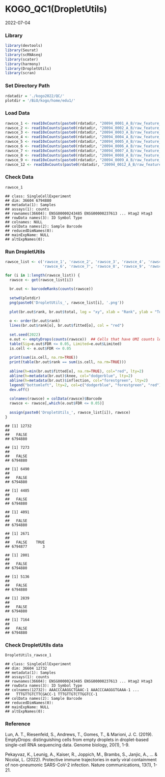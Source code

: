 KOGO_QC1(DropletUtils)
================
2022-07-04

### **Library**

``` r
library(devtools)
library(Seurat)
library(scRNAseq)
library(scater)
library(harmony)
library(DropletUtils)
library(scran)
```

### **Set Directory Path**
``` r
rdatadir = './kogo2022/QC/'
plotdir = '/BiO/kogo/home/edu1/'
```

### **Load Data**

``` r
rawsce_1 <- read10xCounts(paste0(rdatadir, "20094_0001_A_B/raw_feature_bc_matrix"), type = "sparse", compressed = TRUE)
rawsce_2 <- read10xCounts(paste0(rdatadir, "20094_0002_A_B/raw_feature_bc_matrix"), type = "sparse", compressed = TRUE)
rawsce_3 <- read10xCounts(paste0(rdatadir, "20094_0003_A_B/raw_feature_bc_matrix"), type = "sparse", compressed = TRUE)
rawsce_4 <- read10xCounts(paste0(rdatadir, "20094_0004_A_B/raw_feature_bc_matrix"), type = "sparse", compressed = TRUE)
rawsce_5 <- read10xCounts(paste0(rdatadir, "20094_0005_A_B/raw_feature_bc_matrix"), type = "sparse", compressed = TRUE)
rawsce_6 <- read10xCounts(paste0(rdatadir, "20094_0006_A_B/raw_feature_bc_matrix"), type = "sparse", compressed = TRUE)
rawsce_7 <- read10xCounts(paste0(rdatadir, "20094_0007_A_B/raw_feature_bc_matrix"), type = "sparse", compressed = TRUE)
rawsce_8 <- read10xCounts(paste0(rdatadir, "20094_0008_A_B/raw_feature_bc_matrix"), type = "sparse", compressed = TRUE)
rawsce_9 <- read10xCounts(paste0(rdatadir, "20094_0009_A_B/raw_feature_bc_matrix"), type = "sparse", compressed = TRUE)
rawsce_12 <- read10xCounts(paste0(rdatadir, "20094_0012_A_B/raw_feature_bc_matrix"), type = "sparse", compressed = TRUE)
```

### **Check Data**

``` r
rawsce_1
```

    ## class: SingleCellExperiment 
    ## dim: 36604 6794880 
    ## metadata(1): Samples
    ## assays(1): counts
    ## rownames(36604): ENSG00000243485 ENSG00000237613 ... Htag2 Htag3
    ## rowData names(3): ID Symbol Type
    ## colnames: NULL
    ## colData names(2): Sample Barcode
    ## reducedDimNames(0):
    ## mainExpName: NULL
    ## altExpNames(0):

### **Run DropletUtils**

``` r
rawsce_list <- c('rawsce_1', 'rawsce_2', 'rawsce_3', 'rawsce_4', 'rawsce_5',
                 'rawsce_6', 'rawsce_7', 'rawsce_8', 'rawsce_9', 'rawsce_12')

for (i in 1:length(rawsce_list)) {
  rawsce <- get(rawsce_list[i])
  
  br.out <- barcodeRanks(counts(rawsce))
  
  setwd(plotdir)
  png(paste0('DropletUtils_', rawsce_list[i], '.png'))
  
  plot(br.out$rank, br.out$total, log = "xy", xlab = "Rank", ylab = "Total", main = rawsce_list[i])
  
  o <- order(br.out$rank)
  lines(br.out$rank[o], br.out$fitted[o], col = "red")
  
  set.seed(2022)
  e.out <- emptyDrops(counts(rawsce))  ## Cells that have UMI counts lower than 100 are empty cells.
  table(Sig=e.out$FDR <= 0.05, Limited=e.out$Limited)
  is.cell <- e.out$FDR <= 0.05
  
  print(sum(is.cell, na.rm=TRUE))
  print(table(br.out$rank == sum(is.cell, na.rm=TRUE)))
  
  abline(h=min(br.out$fitted[o], na.rm=TRUE), col="red", lty=2)
  abline(h=metadata(br.out)$knee, col="dodgerblue", lty=2)
  abline(h=metadata(br.out)$inflection, col="forestgreen", lty=2)
  legend("bottomleft", lty=2, col=c("dodgerblue", "forestgreen", "red"), legend=c("knee", "inflection", "FDR_0.05"))
  dev.off()
  
  colnames(rawsce) = colData(rawsce)$Barcode
  rawsce <- rawsce[,which(e.out$FDR <= 0.05)]
  
  assign(paste0('DropletUtils_', rawsce_list[i]), rawsce)
}
```

    ## [1] 12732
    ## 
    ##   FALSE 
    ## 6794880

    ## [1] 7273
    ## 
    ##   FALSE 
    ## 6794880

    ## [1] 6490
    ## 
    ##   FALSE 
    ## 6794880

    ## [1] 4485
    ## 
    ##   FALSE 
    ## 6794880

    ## [1] 4091
    ## 
    ##   FALSE 
    ## 6794880

    ## [1] 2671
    ## 
    ##   FALSE    TRUE 
    ## 6794877       3

    ## [1] 2001
    ## 
    ##   FALSE 
    ## 6794880

    ## [1] 5136
    ## 
    ##   FALSE 
    ## 6794880

    ## [1] 2839
    ## 
    ##   FALSE 
    ## 6794880

    ## [1] 7164
    ## 
    ##   FALSE 
    ## 6794880

### **Check DropletUtils data**

``` r
DropletUtils_rawsce_1
```

    ## class: SingleCellExperiment 
    ## dim: 36604 12732 
    ## metadata(1): Samples
    ## assays(1): counts
    ## rownames(36604): ENSG00000243485 ENSG00000237613 ... Htag2 Htag3
    ## rowData names(3): ID Symbol Type
    ## colnames(12732): AAACCCAAGGCTGAAC-1 AAACCCAAGGGTGAAA-1 ...
    ##   TTTGTTGTCTTCGACC-1 TTTGTTGTCTTGGTCC-1
    ## colData names(2): Sample Barcode
    ## reducedDimNames(0):
    ## mainExpName: NULL
    ## altExpNames(0):

### **Reference**
Lun, A. T., Riesenfeld, S., Andrews, T., Gomes, T., & Marioni, J. C. (2019). EmptyDrops: distinguishing cells from empty droplets in droplet-based single-cell RNA sequencing data. Genome biology, 20(1), 1-9.

Pekayvaz, K., Leunig, A., Kaiser, R., Joppich, M., Brambs, S., Janjic, A., ... & Nicolai, L. (2022). Protective immune trajectories in early viral containment of non-pneumonic SARS-CoV-2 infection. Nature communications, 13(1), 1-21.
